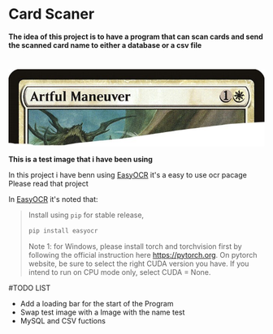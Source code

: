 
# Card Scaner&nbsp; 
                            
                                
**The idea of this project is to have a program that can scan cards and send the scanned card name to either a database or a csv file**
#  
#  
#  
![alt text](/image000R.jpg)  


**This is a test image that i have been using**&nbsp;  
  

In this project i have benn using [EasyOCR](https://github.com/JaidedAI/EasyOCR) it's a easy to use ocr pacage&nbsp;  
Please read that project  

In [EasyOCR](https://github.com/JaidedAI/EasyOCR) it's noted that:  
>Install using `pip` for stable release,
>``` bash
>pip install easyocr
>```
>Note 1: for Windows, please install torch and torchvision first by following the official instruction here https://pytorch.org. On pytorch website, be sure to select the right CUDA version you have. If you intend to run on CPU mode only, select CUDA = None.

#TODO LIST
* Add a loading bar for the start of the Program   
* Swap test image with a Image with the name test
* MySQL and CSV fuctions
